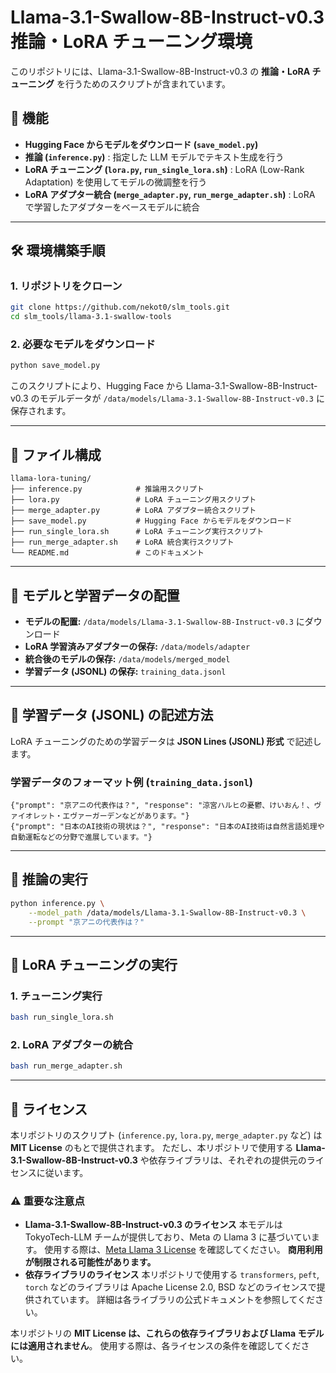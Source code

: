 # Llama-3.1-Swallow-8B-Instruct-v0.3 推論・LoRA チューニング環境

このリポジトリには、Llama-3.1-Swallow-8B-Instruct-v0.3 の **推論・LoRA チューニング** を行うためのスクリプトが含まれています。

## 📌 機能
- **Hugging Face からモデルをダウンロード (`save_model.py`)**
- **推論 (`inference.py`)** : 指定した LLM モデルでテキスト生成を行う
- **LoRA チューニング (`lora.py`, `run_single_lora.sh`)** : LoRA (Low-Rank Adaptation) を使用してモデルの微調整を行う
- **LoRA アダプター統合 (`merge_adapter.py`, `run_merge_adapter.sh`)** : LoRA で学習したアダプターをベースモデルに統合


---

## 🛠️ 環境構築手順

### **1. リポジトリをクローン**
```bash
git clone https://github.com/nekot0/slm_tools.git
cd slm_tools/llama-3.1-swallow-tools
```

### **2. 必要なモデルをダウンロード**
```bash
python save_model.py
```
このスクリプトにより、Hugging Face から Llama-3.1-Swallow-8B-Instruct-v0.3 のモデルデータが `/data/models/Llama-3.1-Swallow-8B-Instruct-v0.3` に保存されます。

---

## 📂 ファイル構成
```
llama-lora-tuning/
├── inference.py            # 推論用スクリプト
├── lora.py                 # LoRA チューニング用スクリプト
├── merge_adapter.py        # LoRA アダプター統合スクリプト
├── save_model.py           # Hugging Face からモデルをダウンロード
├── run_single_lora.sh      # LoRA チューニング実行スクリプト
├── run_merge_adapter.sh    # LoRA 統合実行スクリプト
└── README.md               # このドキュメント
```

---

## 📍 モデルと学習データの配置
- **モデルの配置:** `/data/models/Llama-3.1-Swallow-8B-Instruct-v0.3` にダウンロード
- **LoRA 学習済みアダプターの保存:** `/data/models/adapter`
- **統合後のモデルの保存:** `/data/models/merged_model`
- **学習データ (JSONL) の保存:** `training_data.jsonl`

---

## 📝 学習データ (JSONL) の記述方法
LoRA チューニングのための学習データは **JSON Lines (JSONL) 形式** で記述します。

### **学習データのフォーマット例 (`training_data.jsonl`)**
```jsonl
{"prompt": "京アニの代表作は？", "response": "涼宮ハルヒの憂鬱、けいおん！、ヴァイオレット・エヴァーガーデンなどがあります。"}
{"prompt": "日本のAI技術の現状は？", "response": "日本のAI技術は自然言語処理や自動運転などの分野で進展しています。"}
```

---

## 🚀 推論の実行
```bash
python inference.py \
    --model_path /data/models/Llama-3.1-Swallow-8B-Instruct-v0.3 \
    --prompt "京アニの代表作は？"
```

---

## 🔧 LoRA チューニングの実行
### **1. チューニング実行**
```bash
bash run_single_lora.sh
```

### **2. LoRA アダプターの統合**
```bash
bash run_merge_adapter.sh
```

---

## 📜 ライセンス
本リポジトリのスクリプト (`inference.py`, `lora.py`, `merge_adapter.py` など) は **MIT License** のもとで提供されます。
ただし、本リポジトリで使用する **Llama-3.1-Swallow-8B-Instruct-v0.3** や依存ライブラリは、それぞれの提供元のライセンスに従います。

### ⚠️ 重要な注意点
- **Llama-3.1-Swallow-8B-Instruct-v0.3 のライセンス**
  本モデルは TokyoTech-LLM チームが提供しており、Meta の Llama 3 に基づいています。
  使用する際は、[Meta Llama 3 License](https://ai.meta.com/llama/) を確認してください。
  **商用利用が制限される可能性があります。**
- **依存ライブラリのライセンス**
  本リポジトリで使用する `transformers`, `peft`, `torch` などのライブラリは Apache License 2.0, BSD などのライセンスで提供されています。
  詳細は各ライブラリの公式ドキュメントを参照してください。

本リポジトリの **MIT License は、これらの依存ライブラリおよび Llama モデルには適用されません**。
使用する際は、各ライセンスの条件を確認してください。

